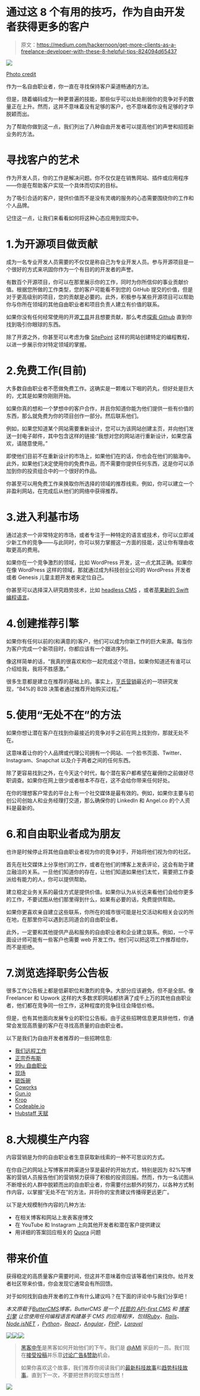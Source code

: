 # 通过这 8 个有用的技巧，作为自由开发者获得更多的客户

> 原文：<https://medium.com/hackernoon/get-more-clients-as-a-freelance-developer-with-these-8-helpful-tips-824094d65437>

![](img/a556394ce1366ec5303bd3c8089ca156.png)

[Photo credit](https://www.pexels.com/photo/man-in-white-shirt-using-macbook-pro-52608/)

作为一名自由职业者，你一直在寻找保持客户渠道畅通的方法。

但是，随着编码成为一种更普遍的技能，那些似乎可以处处削弱你的竞争对手的数量正在上升。然而，这并不意味着没有足够的客户，也不意味着你没有足够的才华脱颖而出。

为了帮助你做到这一点，我们列出了八种自由开发者可以提高他们的声誉和招揽新业务的方法。

# 寻找客户的艺术

作为开发人员，你的工作是解决问题。你不仅仅是在销售网站、插件或应用程序——你是在帮助客户实现一个具体而切实的目标。

为了吸引合适的客户，提供价值而不是没有灵魂的服务的心态需要围绕你的工作和个人品牌。

记住这一点，让我们来看看如何将这种心态应用到现实中。

# 1.为开源项目做贡献

成为一名专业开发人员需要的不仅仅是称自己为专业开发人员。参与开源项目是一个很好的方式来巩固你作为一个有目的的开发者的声誉。

有数百个开源项目，你可以在那里展示你的工作，同时为你所信仰的事业贡献价值。根据您所做的工作类型，您的客户可能看不到您的 GitHub 提交的价值，但是对于更高级别的项目，您的贡献是必要的。此外，积极参与某些开源项目可以帮助你与你所在领域的其他自由职业者和项目负责人建立有价值的联系。

如果你没有任何经常使用的开源[工具](https://hackernoon.com/tagged/tools)并且想要贡献，那么考虑[探索 Github](https://github.com/explore) 直到你找到吸引你眼球的东西。

除了开源之外，你甚至可以考虑为像 [SitePoint](https://www.sitepoint.com/) 这样的网站创建特定的编程教程，以进一步展示你对特定领域的掌握。

# 2.免费工作(目前)

大多数自由职业者不愿做免费工作。这确实是一颗难以下咽的药丸，但好处是巨大的，尤其是如果你刚刚开始。

如果你真的想和一个梦想中的客户合作，并且你知道你能为他们提供一些有价值的东西，那么就免费为你的项目创作一部分。然后联系他们。

例如，如果您知道某个网站需要重新设计，您可以为该网站创建主页，并向他们发送一封电子邮件，其中包含这样的链接:“我想对您的网站进行重新设计，如果您喜欢，请随意使用。”

即使他们目前不在重新设计的市场上，如果他们在的话，你也会在他们的脑海中。此外，如果他们决定使用你的免费作品，而不需要你提供任何东西，这是你可以添加到你的投资组合中的一个很好的作品。

你甚至可以用免费工作来换取你所选择的领域的推荐线索。例如，你可以建立一个非盈利网站，在完成后从他们的网络中获得推荐。

# 3.进入利基市场

通过追求一个非常特定的市场，或者专注于一种特定的语言或技术，你可以立即减少新工作的竞争——与此同时，你可以努力掌握这一方面的技能，这让你有理由收取更高的费用。

如果你在一个竞争激烈的领域，比如 WordPress 开发，这一点尤其正确。如果你在像 WordPress 这样的领域，那就通过成为科技创业公司的 WordPress 开发者或者 Genesis 儿童主题开发者来定位自己。

你甚至可以选择深入研究趋势技术，比如 [headless CMS](https://buttercms.com/) ，或者[苹果新的 Swift 编程语言](https://swift.org/documentation/)。

# 4.创建推荐引擎

如果你有任何以前的(和满意的)客户，他们可以成为你新工作的巨大来源。每当你为客户完成一个新项目时，你都应该有一个跟进序列。

像这样简单的话，“我真的很喜欢和你一起完成这个项目。如果你知道还有谁可以介绍给我，我将不胜感激。”

很多生意都是建立在推荐的基础上的。事实上，[亨氏营销](https://influitive.com/blog/infographic-17-stats-about-b2b-referrals-you-should-know-but-probably-dont/)最近的一项研究发现，“84%的 B2B 决策者通过推荐开始购买过程。”

# 5.使用“无处不在”的方法

如果你想让潜在客户在找到你最接近的竞争对手之前在网上找到你，那就无处不在。

这意味着让你的个人品牌或代理公司拥有一个网站、一个脸书页面、Twitter、Instagram、Snapchat 以及介于两者之间的任何东西。

除了更容易找到之外，在今天这个时代，每个潜在客户都希望在雇佣你之前做好尽职调查。如果你在网上很少或者根本不存在，这不会给你带来任何好处。

在你的理想客户常去的平台上有一个社交媒体是最有效的。例如，如果你主要与初创公司创始人和业务经理打交道，那么确保你的 LinkedIn 和 Angel.co 的个人资料是最新的。

# 6.和自由职业者成为朋友

也许是时候停止将其他自由职业者视为你的竞争对手，开始将他们视为你的社区。

首先在社交媒体上分享他们的工作，或者在他们的博客上发表评论，这会有助于建立融洽的关系。一旦他们知道你的存在，让他们知道如果他们太忙，需要把工作委派给有能力的人，你可以提供帮助。

建立稳定业务关系的最佳方式是提供价值。如果你认为从长远来看他们会给你更多的工作，不要试图从他们那里得到什么，如果有必要的话，免费提供帮助。

如果你更喜欢亲自建立这些联系，你所在的城市很可能是社交活动和相关会议的所在地，在那里你可以遇到志同道合的自由职业者。

此外，一定要和其他提供产品和服务的自由职业者和企业建立联系。例如，一个平面设计师可能有一些客户也需要 web 开发工作。他们可以把这项工作推荐给你，而不是拒绝。

# 7.浏览选择职务公告板

很多工作公告板上都是低薪职位和激烈的竞争。大部分应该避免，但不是全部。像 Freelancer 和 Upwork 这样的大多数求职网站都挤满了成千上万的其他自由职业者，他们都在竞争同一份工作，这种程度的竞争往往会降低价格。

但是，也有其他面向发展专业的职位公告板。由于这些招聘信息更具排他性，你通常会发现高质量的客户在寻找高质量的自由职业者。

以下是我们为自由开发者推荐的一些招聘信息:

*   [我们远程工作](https://weworkremotely.com/)
*   [正宗乔布斯](http://www.authenticjobs.com/)
*   [99u 自由职业](http://99u.com/joblist)
*   [现场](http://onsite.io/)
*   [砸饭碗](http://jobs.smashingmagazine.com/)
*   [Coworks](https://coworks.com/freelancers)
*   [Gun.io](http://gun.io/)
*   [Krop](http://www.krop.com/)
*   [Codeable.io](https://codeable.io/)
*   [Hubstaff 天赋](https://talent.hubstaff.com/)

# 8.大规模生产内容

内容营销是为你的自由职业者生意获取新线索的一种不可思议的方式。

在你自己的网站上写博客并跨渠道分享是最好的开始方式，特别是因为 82%写博客的营销人员报告他们的营销努力获得了积极的投资回报。然而，作为一名试图从不断增长的人群中脱颖而出的自由职业者，你需要付出额外的努力，以各种方式制作内容，以掌握“无处不在”的方法，并将你的宝贵建议传播得更远更广。

以下是大规模制作内容的几种方法:

*   在相关博客和网站上发表客座博文
*   在 YouTube 和 Instagram 上向其他开发者和潜在客户提供建议
*   用详细的答案回应相关的 [Quora](https://www.quora.com/) 问题

# 带来价值

获得稳定的高质量客户需要时间，但这并不意味着你应该等着他们来找你。给开发者社区带来价值，你会发现它通常会有所回馈。

对于如何找到自由开发者的工作有什么建议吗？在下面的评论中与我们分享吧！

*本文原载于*[*ButterCMS*](https://buttercms.com/)*博客。ButterCMS 是一个* [*托管的 API-first CMS*](https://buttercms.com/api-first-cms/) *和* [*博客引擎*](https://buttercms.com/ruby-blog-engine/) *让您使用任何编程语言构建基于 CMS 的应用程序，包括*[*Ruby*](https://buttercms.com/ruby-cms)*、*[*Rails*](https://buttercms.com/rails-blog-engine/)*、* [*Node.jsNET*](https://buttercms.com/nodejs-cms) *，*[*Python*](https://buttercms.com/python-cms)*，*[*React*](https://buttercms.com/react-cms)*，*[*Angular*](https://buttercms.com/angular-cms)*，*[*PHP*](https://buttercms.com/php-cms)*，*[*Laravel*](https://buttercms.com/laravel-cms)

[![](img/50ef4044ecd4e250b5d50f368b775d38.png)](http://bit.ly/HackernoonFB)[![](img/979d9a46439d5aebbdcdca574e21dc81.png)](https://goo.gl/k7XYbx)[![](img/2930ba6bd2c12218fdbbf7e02c8746ff.png)](https://goo.gl/4ofytp)

> [黑客中午](http://bit.ly/Hackernoon)是黑客如何开始他们的下午。我们是 [@AMI](http://bit.ly/atAMIatAMI) 家庭的一员。我们现在[接受投稿](http://bit.ly/hackernoonsubmission)并乐意[讨论广告&赞助](mailto:partners@amipublications.com)机会。
> 
> 如果你喜欢这个故事，我们推荐你阅读我们的[最新科技故事](http://bit.ly/hackernoonlatestt)和[趋势科技故事](https://hackernoon.com/trending)。直到下一次，不要把世界的现实想当然！

![](img/be0ca55ba73a573dce11effb2ee80d56.png)